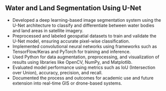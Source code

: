 ## Water and Land Segmentation Using U-Net

<ul>
  <li>Developed a deep learning-based image segmentation system using the U-Net architecture to classify and differentiate between water bodies and land areas in satellite imagery.</li>
  <li>Preprocessed and labeled geospatial datasets to train and validate the U-Net model, ensuring accurate pixel-wise classification.</li>
  <li>Implemented convolutional neural networks using frameworks such as TensorFlow/Keras and PyTorch for training and inference.</li>
  <li>Used Python for data augmentation, preprocessing, and visualization of results using libraries like OpenCV, NumPy, and Matplotlib.</li>
  <li>Evaluated model performance using metrics such as IoU (Intersection over Union), accuracy, precision, and recall.</li>
  <li>Documented the process and outcomes for academic use and future extension into real-time GIS or drone-based systems.</li>
</ul>
